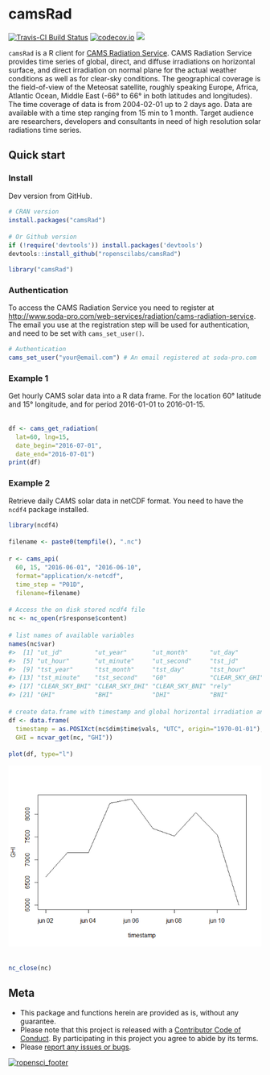 
<!-- README.md is generated from README.Rmd. Please edit that file -->
camsRad
=======

[![Travis-CI Build Status](https://travis-ci.org/ropenscilabs/camsRad.svg?branch=master)](https://travis-ci.org/ropenscilabs/camsRad) [![codecov.io](https://codecov.io/gh/ropenscilabs/camsRad/coverage.svg?branch=master)](https://codecov.io/gh/ropenscilabs/camsRad)
[![](https://badges.ropensci.org/72_status.svg)](https://github.com/ropensci/onboarding/issues/72)

`camsRad` is a R client for [CAMS Radiation Service](http://www.soda-pro.com/web-services/radiation/cams-radiation-service). CAMS Radiation Service provides time series of global, direct, and diffuse irradiations on horizontal surface, and direct irradiation on normal plane for the actual weather conditions as well as for clear-sky conditions. The geographical coverage is the field-of-view of the Meteosat satellite, roughly speaking Europe, Africa, Atlantic Ocean, Middle East (-66° to 66° in both latitudes and longitudes). The time coverage of data is from 2004-02-01 up to 2 days ago. Data are available with a time step ranging from 15 min to 1 month. Target audience are researchers, developers and consultants in need of high resolution solar radiations time series.

Quick start
-----------

### Install

Dev version from GitHub.

``` r
# CRAN version
install.packages("camsRad")

# Or Github version
if (!require('devtools')) install.packages('devtools')
devtools::install_github("ropenscilabs/camsRad")
```

``` r
library("camsRad")
```

### Authentication

To access the CAMS Radiation Service you need to register at <http://www.soda-pro.com/web-services/radiation/cams-radiation-service>. The email you use at the registration step will be used for authentication, and need to be set with `cams_set_user()`.

``` r
# Authentication
cams_set_user("your@email.com") # An email registered at soda-pro.com
```

### Example 1

Get hourly CAMS solar data into a R data frame. For the location 60° latitude and 15° longitude, and for period 2016-01-01 to 2016-01-15.

``` r

df <- cams_get_radiation(
  lat=60, lng=15, 
  date_begin="2016-07-01", 
  date_end="2016-07-01")
print(df)
```

### Example 2

Retrieve daily CAMS solar data in netCDF format. You need to have the `ncdf4` package installed.

``` r
library(ncdf4)

filename <- paste0(tempfile(), ".nc")

r <- cams_api(
  60, 15, "2016-06-01", "2016-06-10", 
  format="application/x-netcdf",
  time_step = "P01D",
  filename=filename)

# Access the on disk stored ncdf4 file 
nc <- nc_open(r$response$content)

# list names of available variables
names(nc$var)
#>  [1] "ut_jd"         "ut_year"       "ut_month"      "ut_day"       
#>  [5] "ut_hour"       "ut_minute"     "ut_second"     "tst_jd"       
#>  [9] "tst_year"      "tst_month"     "tst_day"       "tst_hour"     
#> [13] "tst_minute"    "tst_second"    "G0"            "CLEAR_SKY_GHI"
#> [17] "CLEAR_SKY_BHI" "CLEAR_SKY_DHI" "CLEAR_SKY_BNI" "rely"         
#> [21] "GHI"           "BHI"           "DHI"           "BNI"

# create data.frame with timestamp and global horizontal irradiation and plot it
df <- data.frame(
  timestamp = as.POSIXct(nc$dim$time$vals, "UTC", origin="1970-01-01"),
  GHI = ncvar_get(nc, "GHI"))

plot(df, type="l")
```

![](inst/img/README-unnamed-chunk-6-1.png)

``` r

nc_close(nc)
```

Meta
----

-   This package and functions herein are provided as is, without any guarantee.
-   Please note that this project is released with a [Contributor Code of Conduct](CONDUCT.md). By participating in this project you agree to abide by its terms.
-   Please [report any issues or bugs](https://github.com/ropenscilabs/camsRad/issues).

[![ropensci\_footer](http://ropensci.org/public_images/github_footer.png)](http://ropensci.org)
